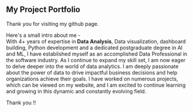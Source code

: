 
 ## My Project Portfolio
 
 Thank you for visiting my github page.
 
 Here's a small intro about me - <br>
With 4+ years of expertise in<b> Data Analysis</b>, Data visualization, dashboard building, Python development and a dedicated postgraduate degree in AI and ML, I have established myself as an accomplished Data Professional in the software industry. As I continue to expand my skill set, I am now eager to delve deeper into the world of data analytics. I am deeply passionate about the power of data to drive impactful business decisions and help organizations achieve their goals. I have worked on numerous projects, which can be viewed on my website, and I am excited to continue learning and growing in this dynamic and constantly evolving field.

Thank you !!
